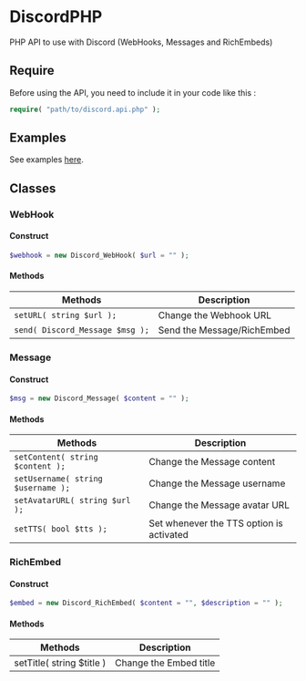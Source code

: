 # DiscordPHP
PHP API to use with Discord (WebHooks, Messages and RichEmbeds) 

## Require
Before using the API, you need to include it in your code like this :
```php
require( "path/to/discord.api.php" );
```

## Examples
See examples [here](https://github.com/Guthen/DiscordPHP/tree/master/examples).

## Classes

### WebHook

#### Construct
```php
$webhook = new Discord_WebHook( $url = "" );
```

#### Methods

|        Methods          |       Description      |
|-------------------------|------------------------|
| `setURL( string $url );` | Change the Webhook URL | 
| `send( Discord_Message $msg );` | Send the Message/RichEmbed |

### Message

#### Construct
```php
$msg = new Discord_Message( $content = "" );
```

#### Methods

|        Methods          |       Description      |
|-------------------------|------------------------|
| `setContent( string $content );` | Change the Message content | 
| `setUsername( string $username );` | Change the Message username | 
| `setAvatarURL( string $url );` | Change the Message avatar URL | 
| `setTTS( bool $tts );` | Set whenever the TTS option is activated |

### RichEmbed

#### Construct

```php
$embed = new Discord_RichEmbed( $content = "", $description = "" );
```

#### Methods

| Methods | Description |
|---------|-------------|
| setTitle( string $title ) | Change the Embed title |